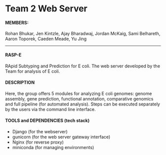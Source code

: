 # Team 2 Web Server

#### MEMBERS:
Rohan Bhukar, Jen Kintzle, Ajay Bharadwaj, Jordan McKaig, Sami Belhareth, Aaron Toporek, Caeden Meade, Yu Jing
  ___

#### RASP-E
RApid Subtyping and Prediction for E coli. The web server developed by the Team for analysis of E coli.

#### DESCRIPTION
Here, the group offers 5 modules for analyzing E coli genomes: genome assembly, gene prediction, functional annotation, comparative genomics and full pipeline (for automated analysis). Steps can be executed separately by the users via the command line interface.



#### TOOLS and DEPENDENCIES (tech stack)
- Django (for the webserver)
- gunicorn (for the web server gateway interface)
- Nginx (for reverse proxy)
- miniconda (for managing environments)

